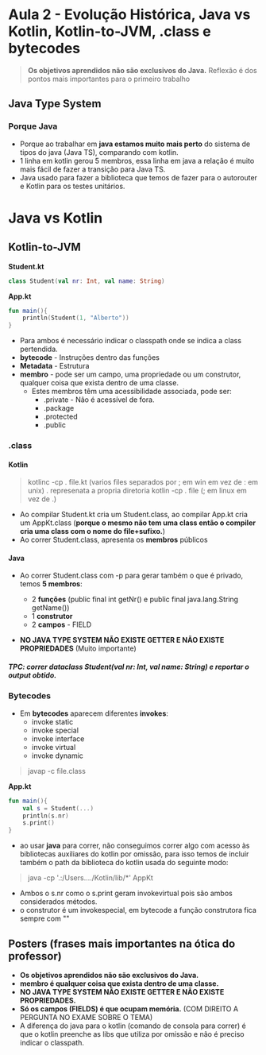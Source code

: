 # Aula 2 - Evolução Histórica, Java vs Kotlin, Kotlin-to-JVM, .class e bytecodes
> **Os objetivos aprendidos não são exclusivos do Java.**
> Reflexão é dos pontos mais importantes para o primeiro trabalho

## Java Type System 

### Porque Java

- Porque ao trabalhar em **java estamos muito mais perto** do sistema de tipos do java (Java TS), comparando com kotlin.
- 1 linha em kotlin gerou 5 membros, essa linha em java a relação é muito mais fácil de fazer a transição para Java TS.
- Java usado para fazer a biblioteca que temos de fazer para o autorouter e Kotlin para os testes unitários.

# Java vs Kotlin

## Kotlin-to-JVM

**Student.kt**
```kotlin
class Student(val nr: Int, val name: String)
```

**App.kt**
```kotlin
fun main(){
    println(Student(1, "Alberto"))
}
```

* Para ambos é necessário indicar o classpath onde se indica a class pertendida.
* **bytecode** - Instruções dentro das funções
* **Metadata** - Estrutura
* **membro** - pode ser um campo, uma propriedade ou um construtor, qualquer coisa que exista dentro de uma classe.
  * Estes membros têm uma acessibilidade associada, pode ser:
    * .private - Não é acessível de fora.
    * .package
    * .protected
    * .public

### .class

#### Kotlin
> kotlinc -cp . file.kt (varios files separados por ; em win em vez de : em unix) . represenata a propria diretoria
> kotlin -cp . file (; em linux em vez de .)
* Ao compilar Student.kt cria um Student.class, ao compilar App.kt cria um AppKt.class (**porque o mesmo não tem uma class então o compiler cria uma class com o nome do file+sufixo.**)
* Ao correr Student.class, apresenta os **membros** públicos

#### Java

* Ao correr Student.class com -p para gerar também o que é privado, temos **5 membros**:
  * 2 **funções** (public final int getNr() e public final java.lang.String getName())
  * 1 **construtor**
  * 2 **campos** - FIELD

* **NO JAVA TYPE SYSTEM NÃO EXISTE GETTER E NÃO EXISTE PROPRIEDADES** (Muito importante)

##### TPC: correr dataclass Student(val nr: Int, val name: String) e reportar o output obtido.

### Bytecodes

- Em **bytecodes** aparecem diferentes **invokes**:
  - invoke static
  - invoke special
  - invoke interface
  - invoke virtual
  - invoke dynamic

>javap -c file.class

**App.kt**
```kotlin
fun main(){
    val s = Student(...)
    println(s.nr)
    s.print()
}
```

- ao usar **java** para correr, não conseguimos correr algo com acesso às bibliotecas auxiliares do kotlin por omissão, para isso temos de incluir também o path da biblioteca do kotlin usada do seguinte modo:
> java -cp '.:/Users..../Kotlin/lib/*' AppKt

- Ambos o s.nr como o s.print geram invokevirtual pois são ambos considerados métodos.
- o construtor é um invokespecial, em bytecode a função construtora fica sempre com "<init>"

## Posters (frases mais importantes na ótica do professor)

* **Os objetivos aprendidos não são exclusivos do Java.**
* **membro é qualquer coisa que exista dentro de uma classe.**
* **NO JAVA TYPE SYSTEM NÃO EXISTE GETTER E NÃO EXISTE PROPRIEDADES.**
* **Só os campos (FIELDS) é que ocupam memória.** (COM DIREITO A PERGUNTA NO EXAME SOBRE O TEMA)
* A diferença do java para o kotlin (comando de consola para correr) é que o kotlin preenche as libs que utiliza por omissão e não é preciso indicar o classpath.
